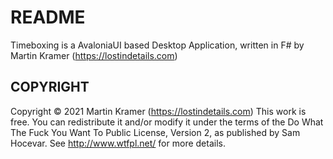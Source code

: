 # README
Timeboxing is a AvaloniaUI based Desktop Application, written in F# by Martin Kramer (https://lostindetails.com)




## COPYRIGHT
Copyright © 2021 Martin Kramer (https://lostindetails.com)
This work is free. You can redistribute it and/or modify it under the
terms of the Do What The Fuck You Want To Public License, Version 2,
as published by Sam Hocevar. See http://www.wtfpl.net/ for more details.